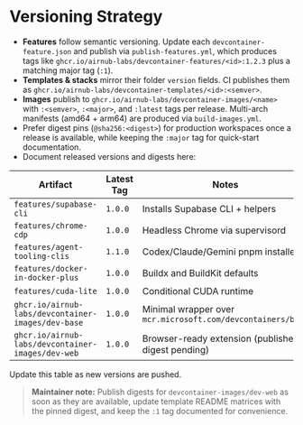 # Versioning Strategy

- **Features** follow semantic versioning. Update each `devcontainer-feature.json` and publish via `publish-features.yml`, which produces tags like `ghcr.io/airnub-labs/devcontainer-features/<id>:1.2.3` plus a matching major tag (`:1`).
- **Templates & stacks** mirror their folder `version` fields. CI publishes them as `ghcr.io/airnub-labs/devcontainer-templates/<id>:<semver>`.
- **Images** publish to `ghcr.io/airnub-labs/devcontainer-images/<name>` with `:<semver>`, `:<major>`, and `:latest` tags per release. Multi-arch manifests (amd64 + arm64) are produced via `build-images.yml`.
- Prefer digest pins (`@sha256:<digest>`) for production workspaces once a release is available, while keeping the `:major` tag for quick-start documentation.
- Document released versions and digests here:

| Artifact | Latest Tag | Notes |
| --- | --- | --- |
| `features/supabase-cli` | `1.0.0` | Installs Supabase CLI + helpers |
| `features/chrome-cdp` | `1.0.0` | Headless Chrome via supervisord |
| `features/agent-tooling-clis` | `1.1.0` | Codex/Claude/Gemini pnpm installers |
| `features/docker-in-docker-plus` | `1.0.0` | Buildx and BuildKit defaults |
| `features/cuda-lite` | `1.0.0` | Conditional CUDA runtime |
| `ghcr.io/airnub-labs/devcontainer-images/dev-base` | `1.0.0` | Minimal wrapper over `mcr.microsoft.com/devcontainers/base` |
| `ghcr.io/airnub-labs/devcontainer-images/dev-web` | `1.0.0` | Browser-ready extension (published digest pending) |

Update this table as new versions are pushed.

> **Maintainer note:** Publish digests for `devcontainer-images/dev-web` as soon as they are available, update template README matrices with the pinned digest, and keep the `:1` tag documented for convenience.
